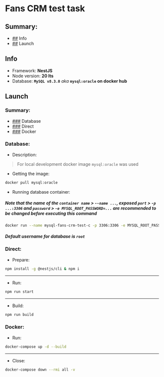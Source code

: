# Fans CRM test task
## **Summary**:
* [##](#info) Info
* [##](#launch) Launch

## Info

* Framework: **NestJS**
* Node version: **20 lts**
* Database: **`MySQL v8.3.0`** _aka_ **`mysql:oracle` on docker hub** 

## Launch
### Summary:
* [###](#database) Database
* [###](#direct) Direct
* [###](#docker) Docker

### Database:

* Description: 
> For local development docker image `mysql:oracle` was used

* Getting the image:

```bash
docker pull mysql:oracle
```

* Running database container:

##### Note that the name of the `container name` > ``--name ...``, exposed `port` > ``-p ...:3306`` and `password` > ``-e MYSQL_ROOT_PASSWORD=...`` are recommended to be changed before executing this command

```bash
docker run --name mysql-fans-crm-test-c -p 3306:3306 -e MYSQL_ROOT_PASSWORD=<custom_pwd> -d mysql:oracle
```
##### Default username for database is `root`

### Direct:
* Prepare:
    
```bash
npm install -g @nestjs/cli & npm i
```
<hr/>

* Run:

```bash
npm run start
```
<hr/>

* Build:

```bash
npm run build
```

### Docker:
* Run:

```bash
docker-compose up -d --build
```
<hr/>

* Close:

```bash
docker-compose down --rmi all -v
```
